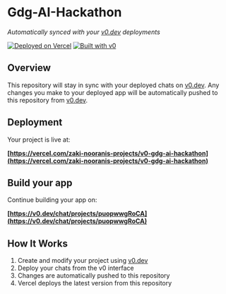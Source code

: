 # Gdg-AI-Hackathon

*Automatically synced with your [v0.dev](https://v0.dev) deployments*

[![Deployed on Vercel](https://img.shields.io/badge/Deployed%20on-Vercel-black?style=for-the-badge&logo=vercel)](https://vercel.com/zaki-nooranis-projects/v0-gdg-ai-hackathon)
[![Built with v0](https://img.shields.io/badge/Built%20with-v0.dev-black?style=for-the-badge)](https://v0.dev/chat/projects/puopwwgRoCA)

## Overview

This repository will stay in sync with your deployed chats on [v0.dev](https://v0.dev).
Any changes you make to your deployed app will be automatically pushed to this repository from [v0.dev](https://v0.dev).

## Deployment

Your project is live at:

**[https://vercel.com/zaki-nooranis-projects/v0-gdg-ai-hackathon](https://vercel.com/zaki-nooranis-projects/v0-gdg-ai-hackathon)**

## Build your app

Continue building your app on:

**[https://v0.dev/chat/projects/puopwwgRoCA](https://v0.dev/chat/projects/puopwwgRoCA)**

## How It Works

1. Create and modify your project using [v0.dev](https://v0.dev)
2. Deploy your chats from the v0 interface
3. Changes are automatically pushed to this repository
4. Vercel deploys the latest version from this repository